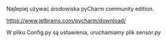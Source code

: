 Najlepiej używać środowiska pyCharm community edition.

https://www.jetbrains.com/pycharm/download/

W pliku Config.py są ustawienia, uruchamiamy plik sensor.py